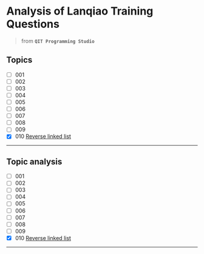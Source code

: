 # Analysis of Lanqiao Training Questions
> from **`QIT Programming Studio`**

## Topics
- [ ] 001
- [ ] 002
- [ ] 003
- [ ] 004
- [ ] 005
- [ ] 006
- [ ] 007
- [ ] 008
- [ ] 009
- [x] 010 [Reverse linked list](topics/010/reverse_linked_list.cpp)

---

## Topic analysis
- [ ] 001
- [ ] 002
- [ ] 003
- [ ] 004
- [ ] 005
- [ ] 006
- [ ] 007
- [ ] 008
- [ ] 009
- [x] 010 [Reverse linked list](topics/010/reverse_linked_list.md)

---
